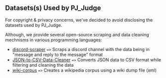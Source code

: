 ## Datasets(s) Used by PJ_Judge

For copyright & privacy concerns, we've decided to avoid disclosing the datasets used by PJ_Judge. 

Although, we provide several open-source scraping and data cleaning mechnisms in various programming languages:
- [discord-scraper](https://github.com/PJ-Duo/discord-scraper) `=>` Scraps a discord channel with the data being in "message and reply to the message" format
- [JSON-to-CSV-Data-Cleaner](https://github.com/PJ-Duo/JSON-to-CSV-Data-Cleaner) `=>` Converts JSON data to CSV format while filtering and cleaning the data
- [wiki-corpus](https://github.com/PJ-Duo/wiki-corpus) `=>` Creates a wikipedia corpus using a wiki dump file (xml)
